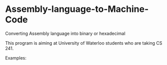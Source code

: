 # Assembly-language-to-Machine-Code
Converting Assembly language into binary or hexadecimal

This program is aiming at University of Waterloo students who are taking CS 241.

Examples:
